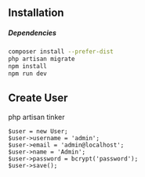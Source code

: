 ## Installation

##### Dependencies
```bash
composer install --prefer-dist
php artisan migrate
npm install
npm run dev
```

## Create User
php artisan tinker
```tinker
$user = new User;
$user->username = 'admin';
$user->email = 'admin@localhost';
$user->name = 'Admin';
$user->password = bcrypt('password');
$user->save();
```